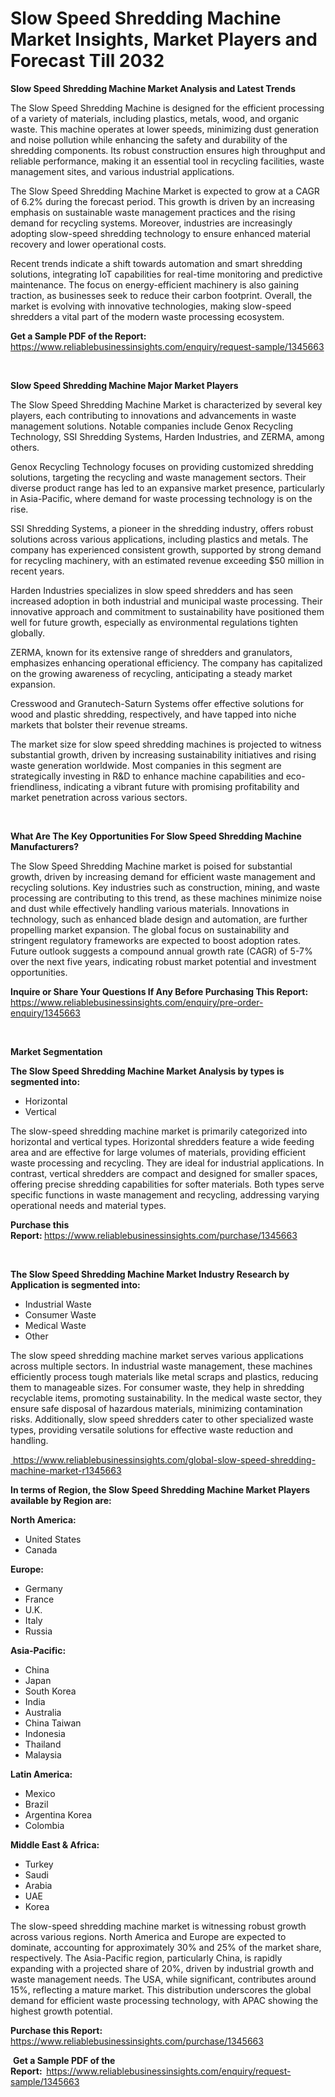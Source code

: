 <p><h1>Slow Speed Shredding Machine Market Insights, Market Players and Forecast Till 2032</h1></p><p><strong>Slow Speed Shredding Machine Market Analysis and Latest Trends</strong></p>
<p><p>The Slow Speed Shredding Machine is designed for the efficient processing of a variety of materials, including plastics, metals, wood, and organic waste. This machine operates at lower speeds, minimizing dust generation and noise pollution while enhancing the safety and durability of the shredding components. Its robust construction ensures high throughput and reliable performance, making it an essential tool in recycling facilities, waste management sites, and various industrial applications.</p><p>The Slow Speed Shredding Machine Market is expected to grow at a CAGR of 6.2% during the forecast period. This growth is driven by an increasing emphasis on sustainable waste management practices and the rising demand for recycling systems. Moreover, industries are increasingly adopting slow-speed shredding technology to ensure enhanced material recovery and lower operational costs. </p><p>Recent trends indicate a shift towards automation and smart shredding solutions, integrating IoT capabilities for real-time monitoring and predictive maintenance. The focus on energy-efficient machinery is also gaining traction, as businesses seek to reduce their carbon footprint. Overall, the market is evolving with innovative technologies, making slow-speed shredders a vital part of the modern waste processing ecosystem.</p></p>
<p><strong>Get a Sample PDF of the Report:&nbsp;</strong> <a href="https://www.reliablebusinessinsights.com/enquiry/request-sample/1345663?utm_campaign=2306&utm_medium=2&utm_source=Github&utm_content=ia&utm_term=16042025&utm_id=slow-speed-shredding-machine">https://www.reliablebusinessinsights.com/enquiry/request-sample/1345663</a></p>
<p>&nbsp;</p>
<p><strong>Slow Speed Shredding Machine Major Market Players</strong></p>
<p><p>The Slow Speed Shredding Machine Market is characterized by several key players, each contributing to innovations and advancements in waste management solutions. Notable companies include Genox Recycling Technology, SSI Shredding Systems, Harden Industries, and ZERMA, among others.</p><p>Genox Recycling Technology focuses on providing customized shredding solutions, targeting the recycling and waste management sectors. Their diverse product range has led to an expansive market presence, particularly in Asia-Pacific, where demand for waste processing technology is on the rise.</p><p>SSI Shredding Systems, a pioneer in the shredding industry, offers robust solutions across various applications, including plastics and metals. The company has experienced consistent growth, supported by strong demand for recycling machinery, with an estimated revenue exceeding $50 million in recent years.</p><p>Harden Industries specializes in slow speed shredders and has seen increased adoption in both industrial and municipal waste processing. Their innovative approach and commitment to sustainability have positioned them well for future growth, especially as environmental regulations tighten globally.</p><p>ZERMA, known for its extensive range of shredders and granulators, emphasizes enhancing operational efficiency. The company has capitalized on the growing awareness of recycling, anticipating a steady market expansion.</p><p>Cresswood and Granutech-Saturn Systems offer effective solutions for wood and plastic shredding, respectively, and have tapped into niche markets that bolster their revenue streams.</p><p>The market size for slow speed shredding machines is projected to witness substantial growth, driven by increasing sustainability initiatives and rising waste generation worldwide. Most companies in this segment are strategically investing in R&D to enhance machine capabilities and eco-friendliness, indicating a vibrant future with promising profitability and market penetration across various sectors.</p></p>
<p>&nbsp;</p>
<p><strong>What Are The Key Opportunities For Slow Speed Shredding Machine Manufacturers?</strong></p>
<p><p>The Slow Speed Shredding Machine market is poised for substantial growth, driven by increasing demand for efficient waste management and recycling solutions. Key industries such as construction, mining, and waste processing are contributing to this trend, as these machines minimize noise and dust while effectively handling various materials. Innovations in technology, such as enhanced blade design and automation, are further propelling market expansion. The global focus on sustainability and stringent regulatory frameworks are expected to boost adoption rates. Future outlook suggests a compound annual growth rate (CAGR) of 5-7% over the next five years, indicating robust market potential and investment opportunities.</p></p>
<p><strong>Inquire or Share Your Questions If Any Before Purchasing This Report:</strong> <a href="https://www.reliablebusinessinsights.com/enquiry/pre-order-enquiry/1345663?utm_campaign=2306&utm_medium=2&utm_source=Github&utm_content=ia&utm_term=16042025&utm_id=slow-speed-shredding-machine">https://www.reliablebusinessinsights.com/enquiry/pre-order-enquiry/1345663</a></p>
<p>&nbsp;</p>
<p><strong>Market Segmentation</strong></p>
<p><strong>The Slow Speed Shredding Machine Market Analysis by types is segmented into:</strong></p>
<p><ul><li>Horizontal</li><li>Vertical</li></ul></p>
<p><p>The slow-speed shredding machine market is primarily categorized into horizontal and vertical types. Horizontal shredders feature a wide feeding area and are effective for large volumes of materials, providing efficient waste processing and recycling. They are ideal for industrial applications. In contrast, vertical shredders are compact and designed for smaller spaces, offering precise shredding capabilities for softer materials. Both types serve specific functions in waste management and recycling, addressing varying operational needs and material types.</p></p>
<p><strong>Purchase this Report:&nbsp;</strong><a href="https://www.reliablebusinessinsights.com/purchase/1345663?utm_campaign=2306&utm_medium=2&utm_source=Github&utm_content=ia&utm_term=16042025&utm_id=slow-speed-shredding-machine">https://www.reliablebusinessinsights.com/purchase/1345663</a></p>
<p>&nbsp;</p>
<p><strong>The Slow Speed Shredding Machine Market Industry Research by Application is segmented into:</strong></p>
<p><ul><li>Industrial Waste</li><li>Consumer Waste</li><li>Medical Waste</li><li>Other</li></ul></p>
<p><p>The slow speed shredding machine market serves various applications across multiple sectors. In industrial waste management, these machines efficiently process tough materials like metal scraps and plastics, reducing them to manageable sizes. For consumer waste, they help in shredding recyclable items, promoting sustainability. In the medical waste sector, they ensure safe disposal of hazardous materials, minimizing contamination risks. Additionally, slow speed shredders cater to other specialized waste types, providing versatile solutions for effective waste reduction and handling.</p></p>
<p><a href="https://www.reliablebusinessinsights.com/global-slow-speed-shredding-machine-market-r1345663?utm_campaign=2306&utm_medium=2&utm_source=Github&utm_content=ia&utm_term=16042025&utm_id=slow-speed-shredding-machine">&nbsp;https://www.reliablebusinessinsights.com/global-slow-speed-shredding-machine-market-r1345663</a></p>
<p><strong>In terms of Region, the Slow Speed Shredding Machine Market Players available by Region are:</strong></p>
<p>
    <p> <strong> North America: </strong>
        <ul>
            <li>United States</li>
            <li>Canada</li>
        </ul>
        </p> 
    <p> <strong> Europe: </strong>
        <ul>
            <li>Germany</li>
            <li>France</li>
            <li>U.K.</li>
            <li>Italy</li>
            <li>Russia</li>
        </ul>
        </p> 
    <p> <strong> Asia-Pacific: </strong>
        <ul>
            <li>China</li>
            <li>Japan</li>
            <li>South Korea</li>
            <li>India</li>
            <li>Australia</li>
            <li>China Taiwan</li>
            <li>Indonesia</li>
            <li>Thailand</li>
            <li>Malaysia</li>
        </ul>
        </p> 
    <p> <strong> Latin America: </strong>
        <ul>
            <li>Mexico</li>
            <li>Brazil</li>
            <li>Argentina Korea</li>
            <li>Colombia</li>
        </ul>
        </p> 
    <p> <strong> Middle East & Africa: </strong>
        <ul>
            <li>Turkey</li>
            <li>Saudi</li>
            <li>Arabia</li>
            <li>UAE</li>
            <li>Korea</li>
        </ul>
    </p>
    </p>
<p><p>The slow-speed shredding machine market is witnessing robust growth across various regions. North America and Europe are expected to dominate, accounting for approximately 30% and 25% of the market share, respectively. The Asia-Pacific region, particularly China, is rapidly expanding with a projected share of 20%, driven by industrial growth and waste management needs. The USA, while significant, contributes around 15%, reflecting a mature market. This distribution underscores the global demand for efficient waste processing technology, with APAC showing the highest growth potential.</p></p>
<p><strong>Purchase this Report: </strong><a href="https://www.reliablebusinessinsights.com/purchase/1345663?utm_campaign=2306&utm_medium=2&utm_source=Github&utm_content=ia&utm_term=16042025&utm_id=slow-speed-shredding-machine">https://www.reliablebusinessinsights.com/purchase/1345663</a></p>
<p>&nbsp;<strong>Get a Sample PDF of the Report:&nbsp;&nbsp;</strong><a href="https://www.reliablebusinessinsights.com/enquiry/request-sample/1345663?utm_campaign=2306&utm_medium=2&utm_source=Github&utm_content=ia&utm_term=16042025&utm_id=slow-speed-shredding-machine">https://www.reliablebusinessinsights.com/enquiry/request-sample/1345663</a></p>
<p><strong></strong></p>
<p><p></p><p></p><p></p></p>